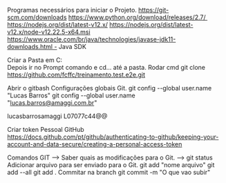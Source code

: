 Programas necessários para iniciar o Projeto.
https://git-scm.com/downloads
https://www.python.org/download/releases/2.7/ 
https://nodejs.org/dist/latest-v12.x/
https://nodejs.org/dist/latest-v12.x/node-v12.22.5-x64.msi
https://www.oracle.com/br/java/technologies/javase-jdk11-downloads.html - Java SDK

Criar a Pasta em C:\
Depois ir no Prompt comando e cd... até a pasta.
Rodar
cmd git clone https://github.com/fcffc/treinamento.test.e2e.git

Abrir o gitbash
Configurações globais Git.
git config --global user.name "Lucas Barros"
git config --global user.name "lucas.barros@amaggi.com.br"


lucasbarrosamaggi
L07077c44@@


Criar token Pessoal GitHub
https://docs.github.com/pt/github/authenticating-to-github/keeping-your-account-and-data-secure/creating-a-personal-access-token


Comandos GIT --> 
Saber quais as modificações para o Git. 
	--> git status
Adicionar arquivo para ser enviado para o Git.
	git add "nome arquivo"
	git add --all
	git add .
Commitar na branch
	git commit -m "O que vao subir"